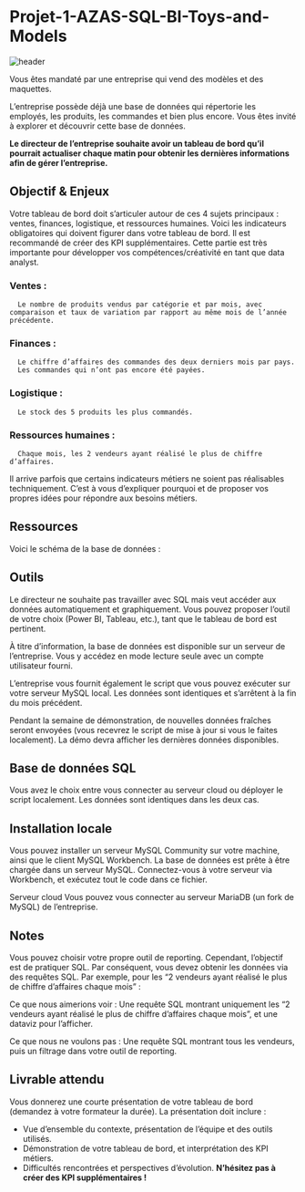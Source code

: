 # Projet-1-AZAS-SQL-BI-Toys-and-Models
![header](https://github.com/user-attachments/assets/0ef81886-c07d-49ec-8265-b9894c533b01)

Vous êtes mandaté par une entreprise qui vend des modèles et des maquettes.

L’entreprise possède déjà une base de données qui répertorie les employés, les produits, les commandes et bien plus encore. Vous êtes invité à explorer et découvrir cette base de données.

**Le directeur de l’entreprise souhaite avoir un tableau de bord qu’il pourrait actualiser chaque matin pour obtenir les dernières informations afin de gérer l’entreprise.**

## Objectif & Enjeux
Votre tableau de bord doit s’articuler autour de ces 4 sujets principaux : ventes, finances, logistique, et ressources humaines. Voici les indicateurs obligatoires qui doivent figurer dans votre tableau de bord. Il est recommandé de créer des KPI supplémentaires. Cette partie est très importante pour développer vos compétences/créativité en tant que data analyst.

### Ventes : 
      Le nombre de produits vendus par catégorie et par mois, avec comparaison et taux de variation par rapport au même mois de l’année précédente.

### Finances :
      Le chiffre d’affaires des commandes des deux derniers mois par pays.
      Les commandes qui n’ont pas encore été payées.

### Logistique : 
      Le stock des 5 produits les plus commandés.

### Ressources humaines : 
      Chaque mois, les 2 vendeurs ayant réalisé le plus de chiffre d’affaires.
      
Il arrive parfois que certains indicateurs métiers ne soient pas réalisables techniquement. C’est à vous d’expliquer pourquoi et de proposer vos propres idées pour répondre aux besoins métiers.

## Ressources
Voici le schéma de la base de données :



## Outils
Le directeur ne souhaite pas travailler avec SQL mais veut accéder aux données automatiquement et graphiquement. Vous pouvez proposer l’outil de votre choix (Power BI, Tableau, etc.), tant que le tableau de bord est pertinent.

À titre d’information, la base de données est disponible sur un serveur de l’entreprise. Vous y accédez en mode lecture seule avec un compte utilisateur fourni.

L’entreprise vous fournit également le script que vous pouvez exécuter sur votre serveur MySQL local. Les données sont identiques et s’arrêtent à la fin du mois précédent.

Pendant la semaine de démonstration, de nouvelles données fraîches seront envoyées (vous recevrez le script de mise à jour si vous le faites localement). La démo devra afficher les dernières données disponibles.

## Base de données SQL
Vous avez le choix entre vous connecter au serveur cloud ou déployer le script localement. Les données sont identiques dans les deux cas.

## Installation locale
Vous pouvez installer un serveur MySQL Community sur votre machine, ainsi que le client MySQL Workbench. La base de données est prête à être chargée dans un serveur MySQL. Connectez-vous à votre serveur via Workbench, et exécutez tout le code dans ce fichier.

Serveur cloud
Vous pouvez vous connecter au serveur MariaDB (un fork de MySQL) de l’entreprise.

## Notes
Vous pouvez choisir votre propre outil de reporting. Cependant, l’objectif est de pratiquer SQL. Par conséquent, vous devez obtenir les données via des requêtes SQL. Par exemple, pour les “2 vendeurs ayant réalisé le plus de chiffre d’affaires chaque mois” :

Ce que nous aimerions voir :
Une requête SQL montrant uniquement les “2 vendeurs ayant réalisé le plus de chiffre d’affaires chaque mois”, et une dataviz pour l’afficher.

Ce que nous ne voulons pas :
Une requête SQL montrant tous les vendeurs, puis un filtrage dans votre outil de reporting.

## Livrable attendu
Vous donnerez une courte présentation de votre tableau de bord (demandez à votre formateur la durée). La présentation doit inclure :

* Vue d’ensemble du contexte, présentation de l’équipe et des outils utilisés.
* Démonstration de votre tableau de bord, et interprétation des KPI métiers.
* Difficultés rencontrées et perspectives d’évolution.
**N’hésitez pas à créer des KPI supplémentaires !**
